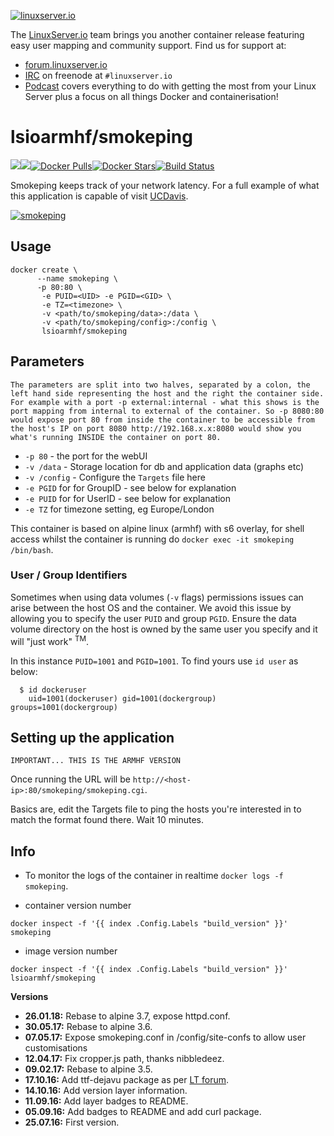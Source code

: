 [linuxserverurl]: https://linuxserver.io
[forumurl]: https://forum.linuxserver.io
[ircurl]: https://www.linuxserver.io/irc/
[podcasturl]: https://www.linuxserver.io/podcast/
[appurl]: http://oss.oetiker.ch/smokeping/
[hub]: https://hub.docker.com/r/lsioarmhf/smokeping/

[![linuxserver.io](https://raw.githubusercontent.com/linuxserver/docker-templates/master/linuxserver.io/img/linuxserver_medium.png)][linuxserverurl]

The [LinuxServer.io][linuxserverurl] team brings you another container release featuring easy user mapping and community support. Find us for support at:
* [forum.linuxserver.io][forumurl]
* [IRC][ircurl] on freenode at `#linuxserver.io`
* [Podcast][podcasturl] covers everything to do with getting the most from your Linux Server plus a focus on all things Docker and containerisation!

# lsioarmhf/smokeping
[![](https://images.microbadger.com/badges/version/lsioarmhf/smokeping.svg)](https://microbadger.com/images/lsioarmhf/smokeping "Get your own version badge on microbadger.com")[![](https://images.microbadger.com/badges/image/lsioarmhf/smokeping.svg)](https://microbadger.com/images/lsioarmhf/smokeping "Get your own image badge on microbadger.com")[![Docker Pulls](https://img.shields.io/docker/pulls/lsioarmhf/smokeping.svg)][hub][![Docker Stars](https://img.shields.io/docker/stars/lsioarmhf/smokeping.svg)][hub][![Build Status](https://ci.linuxserver.io/buildStatus/icon?job=Docker-Builders/armhf/armhf-smokeping)](https://ci.linuxserver.io/job/Docker-Builders/job/armhf/job/armhf-smokeping/)

Smokeping keeps track of your network latency. For a full example of what this application is capable of visit [UCDavis](http://smokeping.ucdavis.edu/cgi-bin/smokeping.fcgi).


[![smokeping](http://oss.oetiker.ch/smokeping/inc/smokeping-logo.png)][appurl]

## Usage

```
docker create \
      --name smokeping \
      -p 80:80 \
       -e PUID=<UID> -e PGID=<GID> \
       -e TZ=<timezone> \
       -v <path/to/smokeping/data>:/data \
       -v <path/to/smokeping/config>:/config \
       lsioarmhf/smokeping
```

## Parameters

`The parameters are split into two halves, separated by a colon, the left hand side representing the host and the right the container side. 
For example with a port -p external:internal - what this shows is the port mapping from internal to external of the container.
So -p 8080:80 would expose port 80 from inside the container to be accessible from the host's IP on port 8080
http://192.168.x.x:8080 would show you what's running INSIDE the container on port 80.`


* `-p 80` - the port for the webUI
* `-v /data` - Storage location for db and application data (graphs etc)
* `-v /config` - Configure the `Targets` file here
* `-e PGID` for for GroupID - see below for explanation
* `-e PUID` for for UserID - see below for explanation
* `-e TZ` for timezone setting, eg Europe/London

This container is based on alpine linux (armhf) with s6 overlay, for shell access whilst the container is running do `docker exec -it smokeping /bin/bash`.

### User / Group Identifiers

Sometimes when using data volumes (`-v` flags) permissions issues can arise between the host OS and the container. We avoid this issue by allowing you to specify the user `PUID` and group `PGID`. Ensure the data volume directory on the host is owned by the same user you specify and it will "just work" <sup>TM</sup>.

In this instance `PUID=1001` and `PGID=1001`. To find yours use `id user` as below:

```
  $ id dockeruser
    uid=1001(dockeruser) gid=1001(dockergroup) groups=1001(dockergroup)
```

## Setting up the application
`IMPORTANT... THIS IS THE ARMHF VERSION`

Once running the URL will be `http://<host-ip>:80/smokeping/smokeping.cgi`.

Basics are, edit the Targets file to ping the hosts you're interested in to match the format found there.
Wait 10 minutes.

## Info

* To monitor the logs of the container in realtime `docker logs -f smokeping`.

* container version number 

`docker inspect -f '{{ index .Config.Labels "build_version" }}' smokeping`

* image version number

`docker inspect -f '{{ index .Config.Labels "build_version" }}' lsioarmhf/smokeping`


**Versions**

+ **26.01.18:** Rebase to alpine 3.7, expose httpd.conf.
+ **30.05.17:** Rebase to alpine 3.6.
+ **07.05.17:** Expose smokeping.conf in /config/site-confs to allow user customisations
+ **12.04.17:** Fix cropper.js path, thanks nibbledeez.
+ **09.02.17:** Rebase to alpine 3.5.
+ **17.10.16:** Add ttf-dejavu package as per [LT forum](http://lime-technology.com/forum/index.php?topic=43602.msg507875#msg507875).
+ **14.10.16:** Add version layer information.
+ **11.09.16:** Add layer badges to README.
+ **05.09.16:** Add badges to README and add curl package.
+ **25.07.16:** First version.

